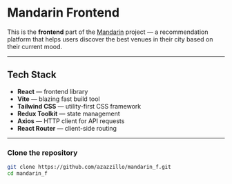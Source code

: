 # Mandarin Frontend

This is the **frontend** part of the [Mandarin](https://github.com/azazzillo/MANDARIN) project — a recommendation platform that helps users discover the best venues in their city based on their current mood.

---

## Tech Stack

- **React** — frontend library  
- **Vite** — blazing fast build tool  
- **Tailwind CSS** — utility-first CSS framework  
- **Redux Toolkit** — state management  
- **Axios** — HTTP client for API requests  
- **React Router** — client-side routing

---

### Clone the repository
```bash
git clone https://github.com/azazzillo/mandarin_f.git
cd mandarin_f
